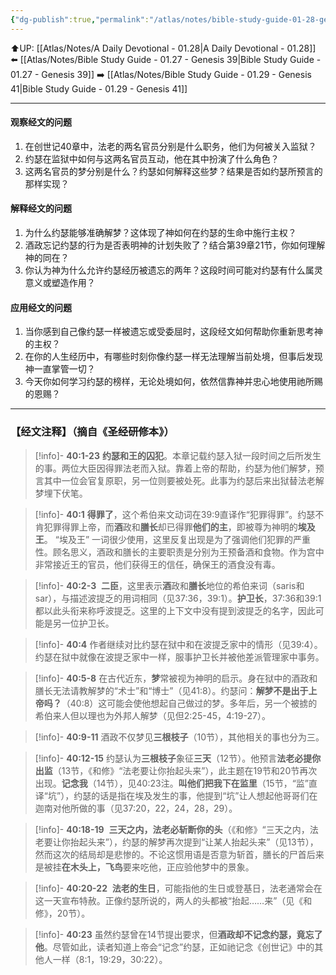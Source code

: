 ```yaml
---
{"dg-publish":true,"permalink":"/atlas/notes/bible-study-guide-01-28-genesis-40/"}
---
```


⬆️UP: [[Atlas/Notes/A Daily Devotional - 01.28\|A Daily Devotional - 01.28]]
⬅️ [[Atlas/Notes/Bible Study Guide - 01.27 - Genesis 39\|Bible Study Guide - 01.27 - Genesis 39]]
➡️ [[Atlas/Notes/Bible Study Guide - 01.29 - Genesis 41\|Bible Study Guide - 01.29 - Genesis 41]] 

---

#### 观察经文的问题
1. 在创世记40章中，法老的两名官员分别是什么职务，他们为何被关入监狱？
2. 约瑟在监狱中如何与这两名官员互动，他在其中扮演了什么角色？
3. 这两名官员的梦分别是什么？约瑟如何解释这些梦？结果是否如约瑟所预言的那样实现？

#### 解释经文的问题
1. 为什么约瑟能够准确解梦？这体现了神如何在约瑟的生命中施行主权？
2. 酒政忘记约瑟的行为是否表明神的计划失败了？结合第39章21节，你如何理解神的同在？
3. 你认为神为什么允许约瑟经历被遗忘的两年？这段时间可能对约瑟有什么属灵意义或塑造作用？

#### 应用经文的问题
1. 当你感到自己像约瑟一样被遗忘或受委屈时，这段经文如何帮助你重新思考神的主权？
2. 在你的人生经历中，有哪些时刻你像约瑟一样无法理解当前处境，但事后发现神一直掌管一切？
3. 今天你如何学习约瑟的榜样，无论处境如何，依然信靠神并忠心地使用祂所赐的恩赐？

---
### 【经文注释】（摘自《圣经研修本》）

> [!info]- **40:1-23**
> **约瑟和王的囚犯**。本章记载约瑟入狱一段时间之后所发生的事。两位大臣因得罪法老而入狱。靠着上帝的帮助，约瑟为他们解梦，预言其中一位会官复原职，另一位则要被处死。此事为约瑟后来出狱替法老解梦埋下伏笔。

> [!info]- **40:1**
> **得罪了**，这个希伯来文动词在39:9直译作“犯罪得罪”。约瑟不肯犯罪得罪上帝，而**酒**政和**膳长**却已得罪**他们的主**，即被尊为神明的**埃及王**。 “埃及王” 一词很少使用，这里反复出现是为了强调他们犯罪的严重性。顾名思义，酒政和膳长的主要职责是分别为王预备酒和食物。作为宫中非常接近王的官员，他们获得王的信任，确保王的酒食没有毒。

> [!info]- **40:2-3** 
> **二臣**，这里表示**酒**政和**膳长**地位的希伯来词（saris和sar），与描述波提乏的用词相同（见37:36，39:1）。**护卫长**，37:36和39:1都以此头衔来称呼波提乏。这里的上下文中没有提到波提乏的名字，因此可能是另一位护卫长。

> [!info]- **40:4**
> 作者继续对比约瑟在狱中和在波提乏家中的情形（见39:4）。约瑟在狱中就像在波提乏家中一样，服事护卫长并被他差派管理家中事务。

> [!info]- **40:5-8**
> 在古代近东，**梦**常被视为神明的启示。身在狱中的酒政和膳长无法请教解梦的“术士”和“博士”（见41:8）。约瑟问：**解梦不是出于上帝吗？**（40:8）这可能会使他想起自己做过的梦。多年后，另一个被掳的希伯来人但以理也为外邦人解梦（见但2:25-45，4:19-27）。

> [!info]- **40:9-11**
> 酒政不仅梦见**三根枝子**（10节），其他相关的事也分为三。

> [!info]- **40:12-15**
> 约瑟认为**三根枝子**象征**三天**（12节）。他预言**法老必提你出监**（13节，《和修》“法老要让你抬起头来”），此主题在19节和20节再次出现。**记念我**（14节），见40:23注。**叫他们把我下在监里**（15节，“监”直译“坑”），约瑟的话是指在埃及发生的事，他提到“坑”让人想起他哥哥们在迦南对他所做的事（见37:20，22，24，28，29）。

> [!info]- **40:18-19** 
> **三天之内，法老必斩断你的头**（《和修》“三天之内，法老要让你抬起头来”），约瑟的解梦再次提到“让某人抬起头来”（见13节），然而这次的结局却是悲惨的。不论这惯用语是否意为斩首，膳长的尸首后来是被挂**在木头上，飞鸟**要来吃他，正应验他梦中的景象。

> [!info]- **40:20-22** 
> **法老的生日**，可能指他的生日或登基日，法老通常会在这一天宣布特赦。正像约瑟所说的，两人的头都被“抬起……来”（见《和修》，20节）。

> [!info]- **40:23**
> 虽然约瑟曾在14节提出要求，但**酒政却不记念约瑟，竟忘了他**。尽管如此，读者知道上帝会“记念”约瑟，正如祂记念《创世记》中的其他人一样（8:1，19:29，30:22）。